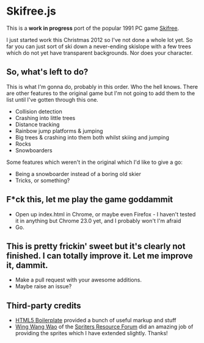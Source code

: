 # Skifree.js

This is a **work in progress** port of the popular 1991 PC game [Skifree](http://en.wikipedia.org/wiki/Skifree).

I just started work this Christmas 2012 so I've not done a whole lot yet. So far you can just sort of ski down a never-ending skislope with a few trees which do not yet have transparent backgrounds. Nor does your character.

## So, what's left to do?

This is what I'm gonna do, probably in this order. Who the hell knows. There are other features to the original game but I'm not going to add them to the list until I've gotten through this one.

* Collision detection
* Crashing into little trees
* Distance tracking
* Rainbow jump platforms & jumping
* Big trees & crashing into them both whilst skiing and jumping
* Rocks
* Snowboarders

Some features which weren't in the original which I'd like to give a go:

* Being a snowboarder instead of a boring old skier
* Tricks, or something?

## F*ck this, let me play the game goddammit

* Open up index.html in Chrome, or maybe even Firefox - I haven't tested it in anything but Chrome 23.0 yet, and I probably won't I'm afraid
* Go.

## This is pretty frickin' sweet but it's clearly not finished. I can totally improve it. Let me improve it, dammit.

* Make a pull request with your awesome additions.
* Maybe raise an issue?

## Third-party credits

* [HTML5 Boilerplate](http://html5boilerplate.com) provided a bunch of useful markup and stuff
* [Wing Wang Wao](http://spriters-resource.com/submitter/Wing%20Wang%20Wao) of the [Spriters Resource Forum](http://spriters-resource.com) did an amazing job of providing the sprites which I have extended slightly. Thanks!